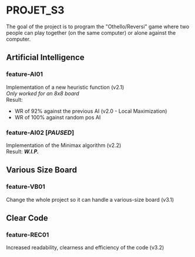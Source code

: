 # PROJET_S3

The goal of the project is to program the "Othello/Reversi" game where two people can play together (on the same computer) or alone against the computer.

## Artificial Intelligence 
### feature-AI01
Implementation of a new heuristic function (v2.1)  
*Only worked for an 8x8 board*  
Result:  
- WR of 92% against the previous AI (v2.0 - Local Maximization) 
- WR of 100% against random pos AI

### feature-AI02 [***PAUSED***]
Implementation of the Minimax algorithm (v2.2)  
Result: ***W.I.P.***

## Various Size Board
### feature-VB01 
Change the whole project so it can handle a various-size board (v3.1)

## Clear Code 
### feature-REC01  
Increased readability, clearness and efficiency of the code (v3.2)
